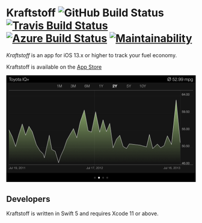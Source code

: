 # Kraftstoff ![GitHub Build Status](https://github.com/IngmarStein/Kraftstoff/workflows/fastlane/badge.svg) [![Travis Build Status](https://img.shields.io/travis/IngmarStein/Kraftstoff.svg)](https://travis-ci.org/IngmarStein/Kraftstoff) [![Azure Build Status](https://dev.azure.com/ingmarstein/Kraftstoff/_apis/build/status/IngmarStein.Kraftstoff)](https://dev.azure.com/ingmarstein/Kraftstoff/_build/latest?definitionId=2) [![Maintainability](https://api.codeclimate.com/v1/badges/43246e67b1bdc3ee23db/maintainability)](https://codeclimate.com/github/IngmarStein/Kraftstoff/maintainability)

*Kraftstoff* is an app for iOS 13.x or higher to track your fuel economy.

Kraftstoff is available on the [App Store](https://itunes.apple.com/app/id471634654)

<img src="Artwork/Screenshot%20Graph.png" width="736" alt="Kraftstoff shows your fuel efficiency as a fancy graph">

## Developers

Kraftstoff is written in Swift 5 and requires Xcode 11 or above.
